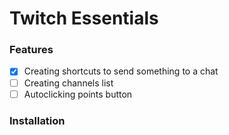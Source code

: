 # Twitch Essentials

### Features

- [x] Creating shortcuts to send something to a chat
- [ ] Creating channels list
- [ ] Autoclicking points button

### Installation


